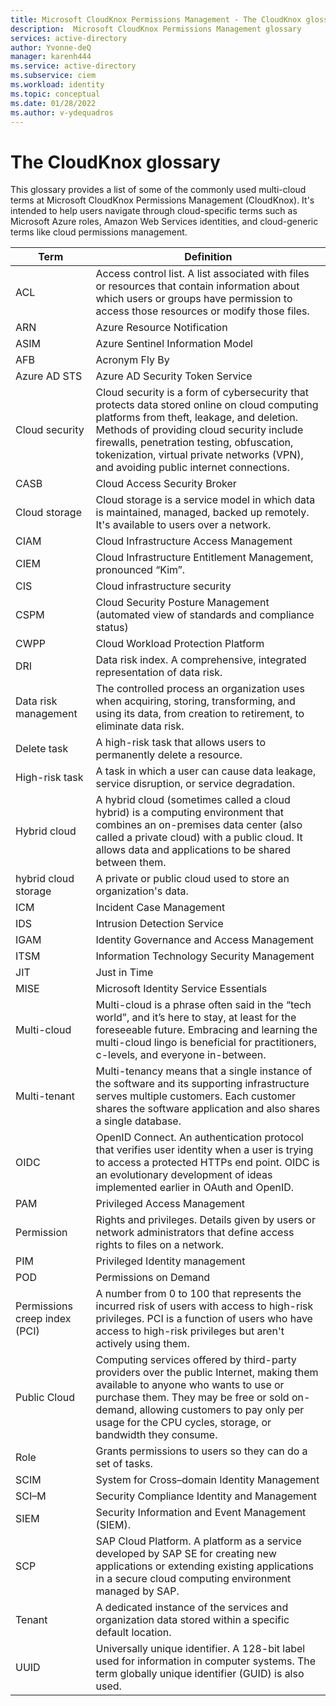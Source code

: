 ```yaml
---
title: Microsoft CloudKnox Permissions Management - The CloudKnox glossary
description:  Microsoft CloudKnox Permissions Management glossary
services: active-directory
author: Yvonne-deQ
manager: karenh444
ms.service: active-directory
ms.subservice: ciem
ms.workload: identity
ms.topic: conceptual
ms.date: 01/28/2022
ms.author: v-ydequadros
---
```


# The CloudKnox glossary

This glossary provides a list of some of the commonly used multi-cloud terms at Microsoft CloudKnox Permissions Management (CloudKnox). It's intended to help users navigate through cloud-specific terms such as Microsoft Azure roles, Amazon Web Services identities, and cloud-generic terms like cloud permissions management.

| Term                  | Definition                                          |
|-----------------------|-----------------------------------------------------|
| ACL                  | Access control list. A list associated with files or resources that contain information about which users or groups have permission to access those resources or modify those files.    |
| ARN                  | Azure Resource Notification    |
| ASIM                  | Azure Sentinel Information Model    |
| AFB                   | Acronym Fly By                  | 
| Azure AD STS          | Azure AD Security Token Service    |
| Cloud security        | Cloud security is a form of cybersecurity that protects data stored online on cloud computing platforms from theft, leakage, and deletion. Methods of providing cloud security include firewalls, penetration testing, obfuscation, tokenization, virtual private networks (VPN), and avoiding public internet connections.     |
| CASB                  | Cloud Access Security Broker                   | 
| Cloud storage         | Cloud storage is a service model in which data is maintained, managed, backed up remotely. It's available to users over a network.                |
| CIAM                 | Cloud Infrastructure Access Management     |
| CIEM                 | Cloud Infrastructure Entitlement Management, pronounced “Kim”.      |
| CIS                  | Cloud infrastructure security      |
| CSPM                 | Cloud Security Posture Management (automated view of standards and compliance status)      |
| CWPP                  | Cloud Workload Protection Platform    |
| DRI                   | Data risk index. A comprehensive, integrated representation of data risk.    |
| Data risk management  | The controlled process an organization uses when acquiring, storing, transforming, and using its data, from creation to retirement, to eliminate data risk.    |
| Delete task          | A high-risk task that allows users to permanently delete a resource.     |
| High-risk task       | A task in which a user can cause data leakage, service disruption, or service degradation.     |
| Hybrid cloud  	    | A hybrid cloud (sometimes called a cloud hybrid) is a computing environment that combines an on-premises data center (also called a private cloud) with a public cloud. It allows data and applications to be shared between them.                |
| hybrid cloud storage    | A private or public cloud used to store an organization's data.    |
| ICM 	                | Incident Case Management 	                | 
| IDS	                | Intrusion Detection Service	                | 
| IGAM	                | Identity Governance and Access Management      |
| ITSM 	                | Information Technology Security Management     |
| JIT	                | Just in Time    |
| MISE 	                | Microsoft Identity Service Essentials |
| Multi-cloud	        | Multi-cloud is a phrase often said in the “tech world”, and it’s here to stay, at least for the foreseeable future. Embracing and learning the multi-cloud lingo is beneficial for practitioners, c-levels, and everyone in-between.      |
| Multi-tenant	        | Multi-tenancy means that a single instance of the software and its supporting infrastructure serves multiple customers. Each customer shares the software application and also shares a single database.	                |
| OIDC	                | OpenID Connect. An authentication protocol that verifies user identity when a user is trying to access a protected HTTPs end point. OIDC is an evolutionary development of ideas implemented earlier in OAuth and OpenID.
| PAM	                | Privileged Access Management     |
| Permission	        | Rights and privileges. Details given by users or network administrators that define access rights to files on a network.              |
| PIM	                | Privileged Identity management     |  
| POD	                | Permissions on Demand     |
| Permissions creep index (PCI)	| A number from 0 to 100 that represents the incurred risk of users with access to high-risk privileges. PCI is a function of users who have access to high-risk privileges but aren't actively using them.    |
| Public Cloud	        | Computing services offered by third-party providers over the public Internet, making them available to anyone who wants to use or purchase them. They may be free or sold on-demand, allowing customers to pay only per usage for the CPU cycles, storage, or bandwidth they consume.                |
| Role	                | Grants permissions to users so they can do a set of tasks.                 |
| SCIM	                | System for Cross–domain Identity Management |
| SCI–M 	            | Security Compliance Identity and Management    |
| SIEM	                | Security Information and Event Management (SIEM).     |
| SCP	                | SAP Cloud Platform. A platform as a service developed by SAP SE for creating new applications or extending existing applications in a secure cloud computing environment managed by SAP.|
| Tenant	            | A dedicated instance of the services and organization data stored within a specific default location.                  |
| UUID		            | Universally unique identifier. A 128-bit label used for information in computer systems. The term globally unique identifier (GUID) is also used.|

<!---| JEP	                | Just Enough Permissions      |
| JEP Controller	    | The Just Enough Privilege (JEP) Controller tab. It contains all the permission management features.    |--->